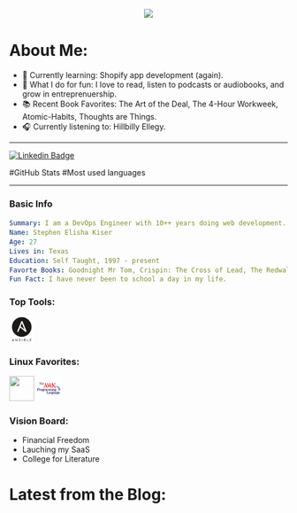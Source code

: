 <p align="center">
  <img src="https://capsule-render.vercel.app/api?text=S-Kiser&animation=fadeIn&type=waving&color=gradient&height=100"/>
</p>

# About Me:

- 🌱 Currently learning: Shopify app development (again).
- 🔋 What I do for fun: I love to read, listen to podcasts or audiobooks, and grow in entreprenuership.
- 📚 Recent Book Favorites: The Art of the Deal, The 4-Hour Workweek, Atomic-Habits, Thoughts are Things.
- 🎧 Currently listening to: Hillbilly Ellegy.

---

[![Linkedin Badge](https://img.shields.io/badge/-s--kiser--linkedin-blue?style=flat&logo=Linkedin&logoColor=white)](https://www.linkedin.com/in/s-kiser)

<p>
#GitHub Stats
#Most used languages
</p>

---

### Basic Info

```yaml
Summary: I am a DevOps Engineer with 10++ years doing web development.
Name: Stephen Elisha Kiser
Age: 27
Lives in: Texas
Education: Self Taught, 1997 - present
Favorte Books: Goodnight Mr Tom, Crispin: The Cross of Lead, The Redwall Series, The Dark is Riising Series.
Fun Fact: I have never been to school a day in my life.
```


### Top Tools:
<p align="left">
<img src="https://github.com/devicons/devicon/blob/master/icons/ansible/ansible-original-wordmark.svg" alt="ansible" width="45" height="45"/>
</p>

### Linux Favorites:

<p align="left">
<img src="" alt="" width="45" height="45"/>
<img src="https://github.com/devicons/devicon/blob/master/icons/awk/awk-original-wordmark.svg" alt="awk" width="45" height="45"/>
</p>


### Vision Board:
- Financial Freedom
- Lauching my SaaS
- College for Literature

# Latest from the Blog:



<!--
**s-kiser/s-kiser** is a ✨ _special_ ✨ repository because its `README.md` (this file) appears on your GitHub profile.

Here are some ideas to get you started:

- 🔭 I’m currently working on ...
- 🌱 I’m currently learning ...
- 👯 I’m looking to collaborate on ...
- 🤔 I’m looking for help with ...
- 💬 Ask me about ...
- 📫 How to reach me: ...
- 😄 Pronouns: ...
- ⚡ Fun fact: ...
-->
